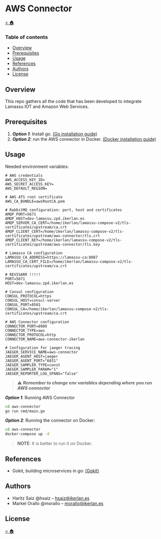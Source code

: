 # AWS Connector

[< :house:](.)

### Table of contents
* [Overview](#Overview)
* [Prerequisites](#Prerequisites)
* [Usage](#Usage)
* [References](#References)
* [Authors](#Authors)
* [License](#License)  

## Overview

This repo gathers all the code that has been developed to integrate Lamassu IOT and Amazon Web Services.

## Prerequisites

1. ***Option 1***: Install go. [(Go installation guide)](https://go.dev/doc/install)
2. ***Option 2***: run the AWS connector in Docker. [(Docker installation guide)](https://docs.docker.com/engine/install/)

## Usage

Needed environment variables:

```env
# AWS credentials
AWS_ACCESS_KEY_ID=
AWS_SECRET_ACCESS_KEY=
AWS_DEFAULT_REGION=

# AWS ATS root certificate
AWS_CA_BUNDLE=awsRootCA.pem

# RabbitMQ configuration: port, host and certificates
AMQP_PORT=5671
AMQP_HOST=dev-lamassu.zpd.ikerlan.es
AMQP_SERVER_CA_CERT=/home/ikerlan/lamassu-compose-v2/tls-certificates/upstream/ca.crt
AMQP_CLIENT_CERT=/home/ikerlan/lamassu-compose-v2/tls-certificates/upstream/aws-connector/tls.crt
AMQP_CLIENT_KEY=/home/ikerlan/lamassu-compose-v2/tls-certificates/upstream/aws-connector/tls.key

# Lamassu CA configuration
LAMASSU_CA_ADDRESS=https://lamassu-ca:8087
LAMASSU_CA_CERT_FILE=/home/ikerlan/lamassu-compose-v2/tls-certificates/upstream/ca.crt

# REVISARR !!!!!
PORT=5671
HOST=dev-lamassu.zpd.ikerlan.es

# Consul configuration
CONSUL_PROTOCOL=https
CONSUL_HOST=consul-server
CONSUL_PORT=8501
CONSUL_CA=/home/ikerlan/lamassu-compose-v2/tls-certificates/upstream/ca.crt

# AWS Connector configuration
CONNECTOR_PORT=8989
CONNECTOR_TYPE=aws
CONNECTOR_PROTOCOL=http
CONNECTOR_NAME=aws-connector-ikerlan

# Configuration for jaeger tracing
JAEGER_SERVICE_NAME=aws-connector
JAEGER_AGENT_HOST=jaeger
JAEGER_AGENT_PORT="6831"
JAEGER_SAMPLER_TYPE=const
JAEGER_SAMPLER_PARAM="1"
JAEGER_REPORTER_LOG_SPANS="false"
```
> :warning: ***Remember to change env variables depending where you run AWS connector***

***Option 1***: Running AWS Connector

```bash
cd aws-connector
go run cmd/main.go
```

***Option 2***: Running the connector on Docker:

```bash
cd aws-connector
docker-compose up -d
```

> ****NOTE****: It is better to run it on Docker.

## References

* Gokit, building microservices in go: [(Gokit)](https://gokit.io/faq/)

## Authors

- Haritz Saiz @hsaiz – [hsaiz@ikerlan.es](mailto:hsaiz@ikerlan.es)
- Markel Orallo @morallo – [morallo@ikerlan.es](mailto:morallo@ikerlan.es)

## License

[< :house:](.)